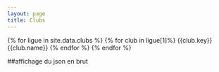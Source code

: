 ```yaml
---
layout: page
title: Clubs
---
```



{% for ligue in site.data.clubs %}
      {% for club in ligue[1]%}
        {{club.key}}
        {{club.name}}
      {% endfor %}
{% endfor %}

##affichage du json en brut
